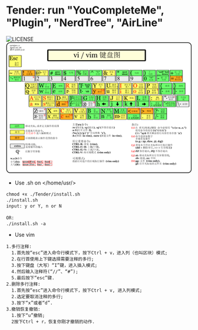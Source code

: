 # Tender: run "YouCompleteMe", "Plugin", "NerdTree", "AirLine"
![LICENSE](https://img.shields.io/github/license/HasturBoss/Tender)
![PNG](https://github.com/HasturBoss/Tender/raw/main/VimKey.png)

* Use .sh on </home/usr/>
```Shell
chmod +x ./Tender/install.sh
./install.sh
input: y or Y, n or N

OR:
./install.sh -a
```

* Use vim
```Shell
1.多行注释:
  1.首先按“esc”进入命令行模式下，按下Ctrl + v，进入列（也叫区块）模式;
  2.在行首使用上下键选择需要注释的多行;
  3.按下键盘（大写）“I”键，进入插入模式;
  4.然后输入注释符(“//”、“#”);
  5.最后按下“esc”键.
2.删除多行注释:
  1.首先按“esc”进入命令行模式下，按下Ctrl + v, 进入列模式;
  2.选定要取消注释的多行;
  3.按下“x”或者“d”.
3.撤销恢复撤销:
  1.按下“u”撤销;
  2按下Ctrl + r，恢复你刚才撤销的动作.
```
